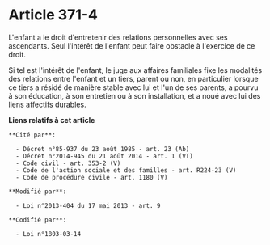 # Article 371-4

L'enfant a le droit d'entretenir des relations personnelles avec ses ascendants. Seul l'intérêt de l'enfant peut faire
obstacle à l'exercice de ce droit.

Si tel est l'intérêt de l'enfant, le juge aux affaires familiales fixe les modalités des relations entre l'enfant et un
tiers, parent ou non, en particulier lorsque ce tiers a résidé de manière stable avec lui et l'un de ses parents, a pourvu à
son éducation, à son entretien ou à son installation, et a noué avec lui des liens affectifs durables.

**Liens relatifs à cet article**

	**Cité par**:

	  - Décret n°85-937 du 23 août 1985 - art. 23 (Ab)
	  - Décret n°2014-945 du 21 août 2014 - art. 1 (VT)
	  - Code civil - art. 353-2 (V)
	  - Code de l'action sociale et des familles - art. R224-23 (V)
	  - Code de procédure civile - art. 1180 (V)

	**Modifié par**:

	  - Loi n°2013-404 du 17 mai 2013 - art. 9

	**Codifié par**:

	  - Loi n°1803-03-14
